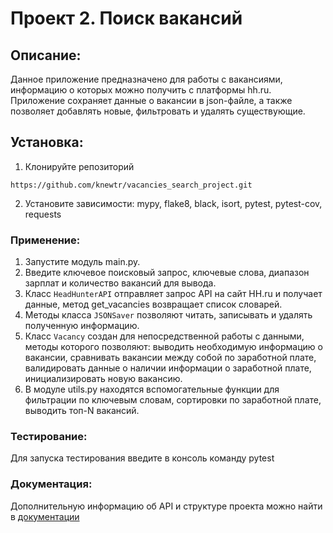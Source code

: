 # Проект 2. Поиск вакансий
## Описание:
Данное приложение предназначено для работы с вакансиями, 
информацию о которых можно получить с платформы hh.ru. 
Приложение сохраняет данные о вакансии в json-файле, 
а также позволяет добавлять новые, фильтровать и удалять существующие.
## Установка:
1. Клонируйте репозиторий
```
https://github.com/knewtr/vacancies_search_project.git
```
2. Установите зависимости: mypy, flake8, black, isort, pytest, pytest-cov, requests
### Применение:
1. Запустите модуль main.py.
2. Введите ключевое поисковый запрос, ключевые слова, диапазон зарплат и количество вакансий для вывода.
3. Класс `HeadHunterAPI` отправляет запрос API на сайт HH.ru и получает данные, метод get_vacancies возвращает список словарей.
4. Методы класса `JSONSaver` позволяют читать, записывать и удалять полученную информацию.
5. Класс `Vacancy` создан для непосредственной работы с данными, методы которого позволяют: выводить необходимую информацию о вакансии,
сравнивать вакансии между собой по заработной плате, валидировать данные о наличии информации о заработной плате,
инициализировать новую вакансию.
6. В модуле utils.py находятся вспомогательные функции для фильтрации по ключевым словам, сортировки по заработной плате, выводить топ-N вакансий.
### Тестирование:
Для запуска тестирования введите в консоль команду pytest
### Документация:
Дополнительную информацию об API и структуре проекта можно найти в [документации](README.md)